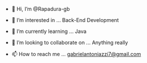 - 👋 Hi, I’m @Rapadura-gb
- 👀 I’m interested in ... Back-End Development
- 🌱 I’m currently learning ... Java


- 💞️ I’m looking to collaborate on ... Anything really
- 📫 How to reach me ... gabrielantoniazzi7@gmail.com

<!---
Rapadura-gb/Rapadura-gb is a ✨ special ✨ repository because its `README.md` (this file) appears on your GitHub profile.
You can click the Preview link to take a look at your changes.
--->
